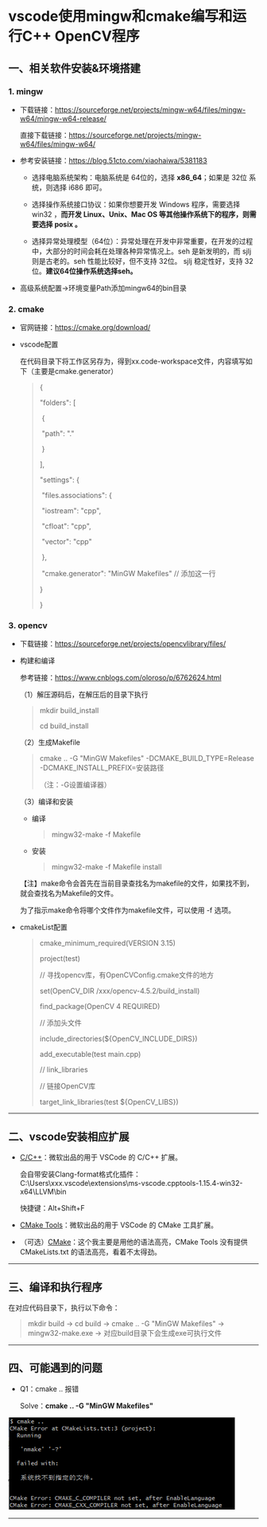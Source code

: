 # vscode使用mingw和cmake编写和运行C++ OpenCV程序

## 一、相关软件安装&环境搭建

### 1. mingw

- 下载链接：https://sourceforge.net/projects/mingw-w64/files/mingw-w64/mingw-w64-release/

  直接下载链接：https://sourceforge.net/projects/mingw-w64/files/mingw-w64/

- 参考安装链接：https://blog.51cto.com/xiaohaiwa/5381183

  - 选择电脑系统架构：电脑系统是 64位的，选择 **x86_64**；如果是 32位 系统，则选择 i686 即可。

  - 选择操作系统接口协议：如果你想要开发 Windows 程序，需要选择 win32 ，**而开发 Linux、Unix、Mac OS 等其他操作系统下的程序，则需要选择 posix 。**

  - 选择异常处理模型（64位）：异常处理在开发中非常重要，在开发的过程中，大部分的时间会耗在处理各种异常情况上。seh 是新发明的，而 sjlj 则是古老的。seh 性能比较好，但不支持 32位。 sjlj 稳定性好，支持 32位。**建议64位操作系统选择seh。**

- 高级系统配置->环境变量Path添加mingw64的bin目录

### 2. cmake

- 官网链接：https://cmake.org/download/

- vscode配置

  在代码目录下将工作区另存为，得到xx.code-workspace文件，内容填写如下（主要是cmake.generator）

  >{
  >
  >  "folders": [
  >
  >​    {
  >
  >​      "path": "."
  >
  >​    }
  >
  >  ],
  >
  >  "settings": {
  >
  >​    "files.associations": {
  >
  >​      "iostream": "cpp",
  >
  >​      "cfloat": "cpp",
  >
  >​      "vector": "cpp"
  >
  >​    },
  >
  >​    "cmake.generator": "MinGW Makefiles" // 添加这一行
  >
  >  }
  >
  >}
  >
  >

### 3. opencv

- 下载链接：https://sourceforge.net/projects/opencvlibrary/files/

- 构建和编译

  参考链接：https://www.cnblogs.com/oloroso/p/6762624.html

  （1）解压源码后，在解压后的目录下执行

  > mkdir build_install
  >
  > cd build_install

  （2）生成Makefile

  > cmake .. -G "MinGW Makefiles" -DCMAKE_BUILD_TYPE=Release -DCMAKE_INSTALL_PREFIX=安装路径
  >
  > （注：-G设置编译器）

  （3）编译和安装

  - 编译

    > mingw32-make -f Makefile

  - 安装

    > mingw32-make -f Makefile install

  【注】make命令会首先在当前目录查找名为makefile的文件，如果找不到，就会查找名为Makefile的文件。

  为了指示make命令将哪个文件作为makefile文件，可以使用 -f 选项。

- cmakeList配置

  > cmake_minimum_required(VERSION 3.15)
  >
  > project(test)
  >
  > 
  >
  > // 寻找opencv库，有OpenCVConfig.cmake文件的地方
  >
  > set(OpenCV_DIR /xxx/opencv-4.5.2/build_install)
  >
  > find_package(OpenCV 4 REQUIRED)
  >
  > // 添加头文件
  >
  > include_directories(${OpenCV_INCLUDE_DIRS})
  >
  > 
  >
  > add_executable(test main.cpp)
  >
  > // link_libraries
  >
  > // 链接OpenCV库
  >
  > target_link_libraries(test ${OpenCV_LIBS})

---

## 二、vscode安装相应扩展

- [C/C++](https://marketplace.visualstudio.com/items?itemName=ms-vscode.cpptools)：微软出品的用于 VSCode 的 C/C++ 扩展。

  会自带安装Clang-format格式化插件：C:\Users\xxx\.vscode\extensions\ms-vscode.cpptools-1.15.4-win32-x64\LLVM\bin

  快捷键：Alt+Shift+F

- [CMake Tools](https://marketplace.visualstudio.com/items?itemName=ms-vscode.cmake-tools)：微软出品的用于 VSCode 的 CMake 工具扩展。

- （可选）[CMake](https://marketplace.visualstudio.com/items?itemName=twxs.cmake)：这个我主要是用他的语法高亮，CMake Tools 没有提供 CMakeLists.txt 的语法高亮，看着不太得劲。

---

## 三、编译和执行程序

在对应代码目录下，执行以下命令：

> mkdir build -> cd build -> cmake .. -G "MinGW Makefiles" -> mingw32-make.exe -> 对应build目录下会生成exe可执行文件

---

## 四、可能遇到的问题

- Q1：cmake .. 报错

  Solve：**cmake .. -G "MinGW Makefiles"**

![cmake q1](https://github.com/1669367170/notes/blob/master/99_tools/sth/imgs/cmake%2001.png)



---

